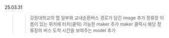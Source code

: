 25.03.31
>>강원대학교의 맵 일부와 교내순환버스 경로가 담긴 image 추가
>>정류장 이름이 있는 위치에 터치(클릭) 가능한 maker 추가
>>maker 클릭시 해당 정류장의 버스 도착 시간을 보여주는 model 추가
